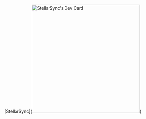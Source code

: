 [StellarSync](<a href="https://app.daily.dev/stellarsync"><img src="https://api.daily.dev/devcards/v2/U0OWw3d7ORKy0MJNcywqL.png?type=default&r=1e9" width="356" alt="StellarSync's Dev Card"/></a>)
